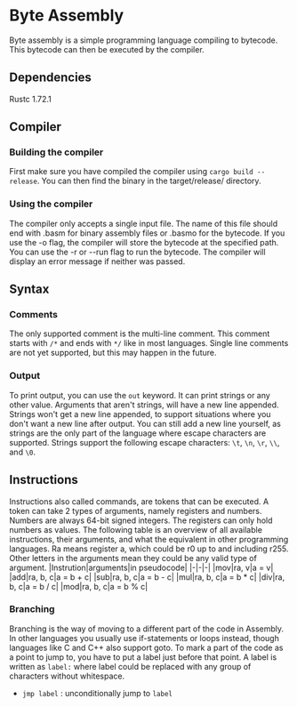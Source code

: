 # Byte Assembly
Byte assembly is a simple programming language compiling to bytecode. This bytecode can then be executed by the compiler.

## Dependencies
Rustc 1.72.1

## Compiler
### Building the compiler
First make sure you have compiled the compiler using `cargo build --release`. You can then find the binary in the target/release/ directory.

### Using the compiler
The compiler only accepts a single input file. The name of this file should end with .basm for binary assembly files or .basmo for the bytecode. If you use the -o flag, the compiler will store the bytecode at the specified path. You can use the -r or --run flag to run the bytecode. The compiler will display an error message if neither was passed.

## Syntax
### Comments
The only supported comment is the multi-line comment. This comment starts with `/*` and ends with `*/` like in most languages. Single line comments are not yet supported, but this may happen in the future.

### Output
To print output, you can use the `out` keyword. It can print strings or any other value. Arguments that aren't strings, will have a new line appended. Strings won't get a new line appended, to support situations where you don't want a new line after output. You can still add a new line yourself, as strings are the only part of the language where escape characters are supported.
Strings support the following escape characters: `\t`, `\n`, `\r`, `\\`, and `\0`.

## Instructions
Instructions also called commands, are tokens that can be executed. A token can take 2 types of arguments, namely registers and numbers. Numbers are always 64-bit signed integers. The registers can only hold numbers as values.
The following table is an overview of all available instructions, their arguments, and what the equivalent in other programming languages. Ra means register a, which could be r0 up to and including r255. Other letters in the arguments mean they could be any valid type of argument.
|Instrution|arguments|in pseudocode|
|-|-|-|
|mov|ra, v|a = v|
|add|ra, b, c|a = b + c|
|sub|ra, b, c|a = b - c|
|mul|ra, b, c|a = b * c|
|div|ra, b, c|a = b / c|
|mod|ra, b, c|a = b % c|

### Branching
Branching is the way of moving to a different part of the code in Assembly. In other languages you usually use if-statements or loops instead, though languages like C and C++ also support goto. To mark a part of the code as a point to jump to, you have to put a label just before that point. A label is written as `label:` where label could be replaced with any group of characters without whitespace.
 - `jmp label` : unconditionally jump to `label`